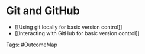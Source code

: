 # Git and GitHub

- [[Using git locally for basic version control]]
- [[Interacting with GitHub for basic version control]]

Tags: #OutcomeMap